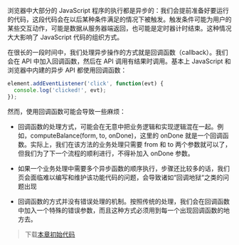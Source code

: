 浏览器中大部分的 JavaScript 程序的执行都是异步的：我们会提前准备好要运行的代码，这段代码会在以后某种条件满足的情况下被触发。触发条件可能为用户的某些交互动作，可能是数据从服务器端返回，也可能是定时器计时结束。这种情况大大影响了 JavaScript 代码的组织方式。

在很长的一段时间中，我们处理异步操作的方式就是回调函数（callback）。我们会在 API 中加入回调函数，然后在 API 调用有结果时调用。基本上 JavaScript 和浏览器中内建的异步 API 都使用回调函数：

```js
element.addEventListener('click', function(evt) {
  console.log('clicked!', evt);
});
```

然而，使用回调函数可能会导致一些麻烦：

* 回调函数的处理方式，可能会在无意中把业务逻辑和实现逻辑混在一起。例如，computeBalance(form, to, onDone)，这里的 onDone 就是一个回调函数。实际上，我们在该方法的业务处理只需要 from 和 to 两个参数就可以了，但我们为了下一个流程的顺利进行，不得补加入 onDone 参数。

* 如果一个业务处理中需要多个异步函数的顺序执行，步骤还比较多的话，我们页会面临难以编写和维护该功能代码的问题，会导致诸如“回调地狱“之类的问题出现

* 回调函数的方式并没有错误处理的机制。按照传统的处理，我们会在回调函数中加入一个特殊的错误参数，而且这种方式必须用到每一个出现回调函数的地方去。

> 下载[本章初始代码](https://github.com/teropa/build-your-own-angularjs/releases/tag/chapter13-high-level-dependency-injection-features)